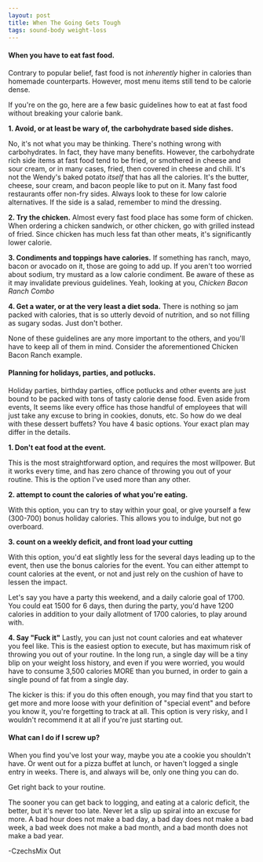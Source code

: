 ```yaml
---
layout: post
title: When The Going Gets Tough
tags: sound-body weight-loss
---
```


#### When you have to eat fast food.

Contrary to popular belief, fast food is not *inherently* higher in calories than homemade counterparts. However, most menu items still tend to be calorie dense.

If you're on the go, here are a few basic guidelines how to eat at fast food without breaking your calorie bank.

**1. Avoid, or at least be wary of, the carbohydrate based side dishes.**

No, it's not what you may be thinking. There's nothing wrong with carbohydrates. In fact, they have many benefits. However, the carbohydrate rich side items at fast food tend to be fried, or smothered in cheese and sour cream, or in many cases, fried, then covered in cheese and chili. It's not the Wendy's baked potato *itself* that has all the calories. It's the butter, cheese, sour cream, and bacon people like to put on it. Many fast food restaurants offer non-fry sides. Always look to these for low calorie alternatives. If the side is a salad, remember to mind the dressing.

**2. Try the chicken.**
Almost every fast food place has some form of chicken. When ordering a chicken sandwich, or other chicken, go with grilled instead of fried. Since chicken has much less fat than other meats, it's significantly lower calorie.

**3. Condiments and toppings have calories.**
If something has ranch, mayo, bacon or avocado on it, those are going to add up. If you aren't too worried about sodium, try mustard as a low calorie condiment. Be aware of these as it may invalidate previous guidelines. Yeah, looking at you, *Chicken Bacon Ranch Combo*

**4. Get a water, or at the very least a diet soda.**
There is nothing so jam packed with calories, that is so utterly devoid of nutrition, and so not filling as sugary sodas. Just don't bother.

None of these guidelines are any more important to the others, and you'll have to keep all of them in mind. Consider the aforementioned Chicken Bacon Ranch example.

#### Planning for holidays, parties, and potlucks.

Holiday parties, birthday parties, office potlucks and other events are just bound to be packed with tons of tasty calorie dense food. Even aside from events, It seems like every office has those handful of employees that will just take any excuse to bring in cookies, donuts, etc. So how do we deal with these dessert buffets? You have 4 basic options. Your exact plan may differ in the details.

**1. Don't eat food at the event.**

This is the most straightforward option, and requires the most willpower. But it works every time, and has zero chance of throwing you out of your routine. This is the option I've used more than any other.

**2. attempt to count the calories of what you're eating.**

With this option, you can try to stay within your goal, or give yourself a few (300-700) bonus holiday calories. This allows you to indulge, but not go overboard.

**3. count on a weekly deficit, and front load your cutting**

With this option, you'd eat slightly less for the several days leading up to the event, then use the bonus calories for the event. You can either attempt to count calories at the event, or not and just rely on the cushion of have to lessen the impact.

Let's say you have a party this weekend, and a daily calorie goal of 1700. You could eat 1500 for 6 days, then during the party, you'd have 1200 calories in addition to your daily allotment of 1700 calories, to play around with.

**4. Say "Fuck it"**
Lastly, you can just not count calories and eat whatever you feel like. This is the easiest option to execute, but has maximum risk of throwing you out of your routine. In the long run, a single day will be a tiny blip on your weight loss history, and even if you were worried, you would have to consume 3,500 calories MORE than you burned, in order to gain a single pound of fat from a single day.

The kicker is this: if you do this often enough, you may find that you start to get more and more loose with your definition of "special event" and before you know it, you're forgetting to track at all. This option is very risky, and I wouldn't recommend it at all if you're just starting out.

#### What can I do if I screw up?

When you find you've lost your way, maybe you ate a cookie you shouldn't have. Or went out for a pizza buffet at lunch, or haven't logged a single entry in weeks. There is, and always will be, only one thing you can do.

Get right back to your routine.

The sooner you can get back to logging, and eating at a caloric deficit, the better, but it's never too late. Never let a slip up spiral into an excuse for more. A bad hour does not make a bad day, a bad day does not make a bad week, a bad week does not make a bad month, and a bad month does not make a bad year.

-CzechsMix Out
